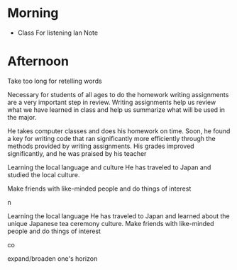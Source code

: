 # Morning 
- Class For listening Ian Note
# Afternoon 
Take too long for retelling words

Necessary for students of all ages to do the homework
writing assignments are a very important step in review. Writing assignments help us review what we have learned in class and help us summarize what will be used in the major.

He takes computer classes and does his homework on time. Soon, he found a key for writing code that ran significantly more efficiently through the methods provided by writing assignments. His grades improved significantly, and he was  praised by his teacher


Learning the local language and culture
He has traveled to Japan and studied the local culture.

Make friends with like-minded people and do things of interest


n

Learning the local language 
He has traveled to Japan and learned about the unique Japanese tea ceremony culture.
Make friends with like-minded people and do things of interest

co


expand/broaden one's horizon